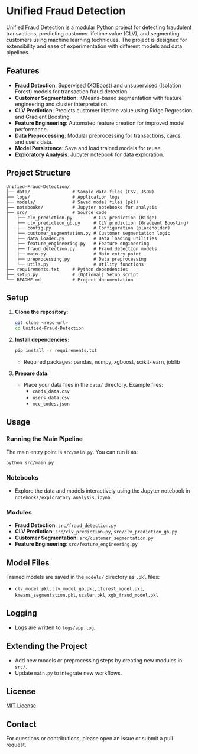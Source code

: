 # Unified Fraud Detection

Unified Fraud Detection is a modular Python project for detecting fraudulent transactions, predicting customer lifetime value (CLV), and segmenting customers using machine learning techniques. The project is designed for extensibility and ease of experimentation with different models and data pipelines.

## Features
- **Fraud Detection**: Supervised (XGBoost) and unsupervised (Isolation Forest) models for transaction fraud detection.
- **Customer Segmentation**: KMeans-based segmentation with feature engineering and cluster interpretation.
- **CLV Prediction**: Predicts customer lifetime value using Ridge Regression and Gradient Boosting.
- **Feature Engineering**: Automated feature creation for improved model performance.
- **Data Preprocessing**: Modular preprocessing for transactions, cards, and users data.
- **Model Persistence**: Save and load trained models for reuse.
- **Exploratory Analysis**: Jupyter notebook for data exploration.

## Project Structure
```
Unified-Fraud-Detection/
├── data/                # Sample data files (CSV, JSON)
├── logs/                # Application logs
├── models/              # Saved model files (pkl)
├── notebooks/           # Jupyter notebooks for analysis
├── src/                 # Source code
│   ├── clv_prediction.py        # CLV prediction (Ridge)
│   ├── clv_prediction_gb.py     # CLV prediction (Gradient Boosting)
│   ├── config.py                # Configuration (placeholder)
│   ├── customer_segmentation.py # Customer segmentation logic
│   ├── data_loader.py           # Data loading utilities
│   ├── feature_engineering.py   # Feature engineering
│   ├── fraud_detection.py       # Fraud detection models
│   ├── main.py                  # Main entry point
│   ├── preprocessing.py         # Data preprocessing
│   └── utils.py                 # Utility functions
├── requirements.txt     # Python dependencies
├── setup.py             # (Optional) Setup script
└── README.md            # Project documentation
```

## Setup
1. **Clone the repository:**
   ```bash
   git clone <repo-url>
   cd Unified-Fraud-Detection
   ```
2. **Install dependencies:**
   ```bash
   pip install -r requirements.txt
   ```
   - Required packages: pandas, numpy, xgboost, scikit-learn, joblib

3. **Prepare data:**
   - Place your data files in the `data/` directory. Example files:
     - `cards_data.csv`
     - `users_data.csv`
     - `mcc_codes.json`

## Usage

### Running the Main Pipeline
The main entry point is `src/main.py`. You can run it as:
```bash
python src/main.py
```

### Notebooks
- Explore the data and models interactively using the Jupyter notebook in `notebooks/exploratory_analysis.ipynb`.

### Modules
- **Fraud Detection**: `src/fraud_detection.py`
- **CLV Prediction**: `src/clv_prediction.py`, `src/clv_prediction_gb.py`
- **Customer Segmentation**: `src/customer_segmentation.py`
- **Feature Engineering**: `src/feature_engineering.py`

## Model Files
Trained models are saved in the `models/` directory as `.pkl` files:
- `clv_model.pkl`, `clv_model_gb.pkl`, `iforest_model.pkl`, `kmeans_segmentation.pkl`, `scaler.pkl`, `xgb_fraud_model.pkl`

## Logging
- Logs are written to `logs/app.log`.

## Extending the Project
- Add new models or preprocessing steps by creating new modules in `src/`.
- Update `main.py` to integrate new workflows.

## License
[MIT License](LICENSE) 

## Contact
For questions or contributions, please open an issue or submit a pull request. 
